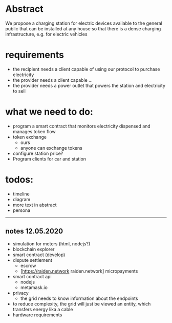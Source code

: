 # Abstract
We propose a charging station for electric devices available to the general public that can be installed at any house so that there is a dense charging infrastructure, e.g. for electric vehicles

# requirements
- the recipient needs a client capable of using our protocol to purchase electricity
- the provider needs a client capable …
- the provider needs a power outlet that powers the station and electricity to sell

# what we need to do:
- program a smart contract that monitors electricity dispensed and manages token flow
- token exchange    
  - ours
  - anyone can exchange tokens
- configure station price?
- Program clients for car and station

# todos:
- timeline
- diagram
- more text in abstract
- persona


---
## notes 12.05.2020
- simulation for meters (html, nodejs?)
- blockchain explorer
- smart contract (develop)
- dispute settlement
  - escrow
  - [https://raiden.network raiden.network] micropayments
- smart contract api
  - nodejs
  - metamask.io
- privacy
  - the grid needs to know information about the endpoints
- to reduce complexity, the grid will just be viewed an entity, which transfers energy lika a cable
- hardware requirements